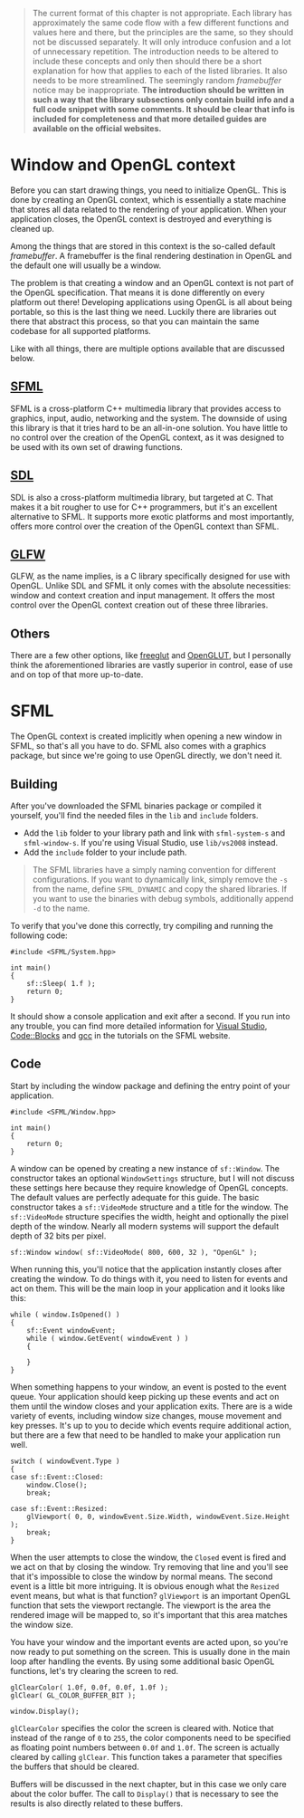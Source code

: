 > The current format of this chapter is not appropriate. Each library has approximately the same code flow with a few different functions and values here and there, but the principles are the same, so they should not be discussed separately. It will only introduce confusion and a lot of unnecessary repetition. The introduction needs to be altered to include these concepts and only then should there be a short explanation for how that applies to each of the listed libraries. It also needs to be more streamlined. The seemingly random *framebuffer* notice may be inappropriate. **The introduction should be written in such a way that the library subsections only contain build info and a full code snippet with some comments. It should be clear that info is included for completeness and that more detailed guides are available on the official websites.**

Window and OpenGL context
========

Before you can start drawing things, you need to initialize OpenGL. This is done by creating an OpenGL context, which is essentially a state machine that stores all data related to the rendering of your application. When your application closes, the OpenGL context is destroyed and everything is cleaned up.

Among the things that are stored in this context is the so-called default *framebuffer*. A framebuffer is the final rendering destination in OpenGL and the default one will usually be a window.

The problem is that creating a window and an OpenGL context is not part of the OpenGL specification. That means it is done differently on every platform out there! Developing applications using OpenGL is all about being portable, so this is the last thing we need. Luckily there are libraries out there that abstract this process, so that you can maintain the same codebase for all supported platforms.

Like with all things, there are multiple options available that are discussed below.

[SFML](#SFML)
--------

SFML is a cross-platform C++ multimedia library that provides access to graphics, input, audio, networking and the system. The downside of using this library is that it tries hard to be an all-in-one solution. You have little to no control over the creation of the OpenGL context, as it was designed to be used with its own set of drawing functions.

[SDL](#SDL)
--------

SDL is also a cross-platform multimedia library, but targeted at C. That makes it a bit rougher to use for C++ programmers, but it's an excellent alternative to SFML. It supports more exotic platforms and most importantly, offers more control over the creation of the OpenGL context than SFML.

[GLFW](#GLFW)
--------

GLFW, as the name implies, is a C library specifically designed for use with OpenGL. Unlike SDL and SFML it only comes with the absolute necessities: window and context creation and input management. It offers the most control over the OpenGL context creation out of these three libraries.

Others
--------

There are a few other options, like [freeglut](http://freeglut.sourceforge.net/) and [OpenGLUT](http://openglut.sourceforge.net/), but I personally think the aforementioned libraries are vastly superior in control, ease of use and on top of that more up-to-date.

SFML
========

The OpenGL context is created implicitly when opening a new window in SFML, so that's all you have to do. SFML also comes with a graphics package, but since we're going to use OpenGL directly, we don't need it.

Building
--------

After you've downloaded the SFML binaries package or compiled it yourself, you'll find the needed files in the `lib` and `include` folders.

- Add the `lib` folder to your library path and link with `sfml-system-s` and `sfml-window-s`. If you're using Visual Studio, use `lib/vs2008` instead.
- Add the `include` folder to your include path.

> The SFML libraries have a simply naming convention for different configurations. If you want to dynamically link, simply remove the `-s` from the name, define `SFML_DYNAMIC` and copy the shared libraries. If you want to use the binaries with debug symbols, additionally append `-d` to the name.

To verify that you've done this correctly, try compiling and running the following code:

	#include <SFML/System.hpp>

	int main()
	{
		sf::Sleep( 1.f );
		return 0;
	}

It should show a console application and exit after a second. If you run into any trouble, you can find more detailed information for [Visual Studio](http://www.sfml-dev.org/tutorials/1.6/start-vc.php), [Code::Blocks](http://www.sfml-dev.org/tutorials/1.6/start-cb.php) and [gcc](http://www.sfml-dev.org/tutorials/1.6/start-linux.php) in the tutorials on the SFML website.

Code
--------

Start by including the window package and defining the entry point of your application.

	#include <SFML/Window.hpp>

	int main()
	{
		return 0;
	}

A window can be opened by creating a new instance of `sf::Window`. The constructor takes an optional `WindowSettings` structure, but I will not discuss these settings here because they require knowledge of OpenGL concepts. The default values are perfectly adequate for this guide. The basic constructor takes a `sf::VideoMode` structure and a title for the window. The `sf::VideoMode` structure specifies the width, height and optionally the pixel depth of the window. Nearly all modern systems will support the default depth of 32 bits per pixel.

	sf::Window window( sf::VideoMode( 800, 600, 32 ), "OpenGL" );

When running this, you'll notice that the application instantly closes after creating the window. To do things with it, you need to listen for events and act on them. This will be the main loop in your application and it looks like this:

	while ( window.IsOpened() )
	{
		sf::Event windowEvent;
		while ( window.GetEvent( windowEvent ) )
		{

		}
	}

When something happens to your window, an event is posted to the event queue. Your application should keep picking up these events and act on them until the window closes and your application exits. There are is a wide variety of events, including window size changes, mouse movement and key presses. It's up to you to decide which events require additional action, but there are a few that need to be handled to make your application run well.

	switch ( windowEvent.Type )
	{
	case sf::Event::Closed:
		window.Close();
		break;

	case sf::Event::Resized:
		glViewport( 0, 0, windowEvent.Size.Width, windowEvent.Size.Height );
		break;
	}

When the user attempts to close the window, the `Closed` event is fired and we act on that by closing the window. Try removing that line and you'll see that it's impossible to close the window by normal means. The second event is a little bit more intriguing. It is obvious enough what the `Resized` event means, but what is that function? `glViewport` is an important OpenGL function that sets the viewport rectangle. The viewport is the area the rendered image will be mapped to, so it's important that this area matches the window size.

You have your window and the important events are acted upon, so you're now ready to put something on the screen. This is usually done in the main loop after handling the events. By using some additional basic OpenGL functions, let's try clearing the screen to red.

	glClearColor( 1.0f, 0.0f, 0.0f, 1.0f );
	glClear( GL_COLOR_BUFFER_BIT );

	window.Display();

`glClearColor` specifies the color the screen is cleared with. Notice that instead of the range of `0` to `255`, the color components need to be specified as floating point numbers between `0.0f` and `1.0f`. The screen is actually cleared by calling `glClear`. This function takes a parameter that specifies the buffers that should be cleared.

Buffers will be discussed in the next chapter, but in this case we only care about the color buffer. The call to `Display()` that is necessary to see the results is also directly related to these buffers.